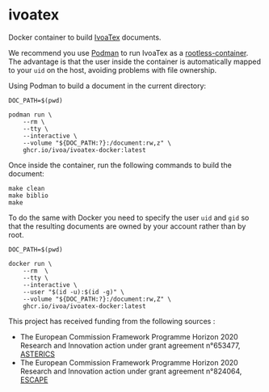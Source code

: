 # ivoatex
Docker container to build [IvoaTex](http://www.ivoa.net/documents/Notes/IVOATex/index.html) documents.

We recommend you use [Podman](https://podman.io/) to run IvoaTex as a [rootless-container](https://github.com/containers/podman#rootless).
The advantage is that the user inside the container is automatically mapped to your `uid` on the host, avoiding problems with file ownership.

Using Podman to build a document in the current directory:

    DOC_PATH=$(pwd)

    podman run \
        --rm \
        --tty \
        --interactive \
        --volume "${DOC_PATH:?}:/document:rw,z" \
        ghcr.io/ivoa/ivoatex-docker:latest

Once inside the container, run the following commands to build the document:

    make clean
    make biblio
    make


To do the same with Docker you need to specify the user `uid` and `gid` so that the resulting documents are owned by your account rather than by root.

    DOC_PATH=$(pwd)

    docker run \
        --rm  \
        --tty \
        --interactive \
        --user "$(id -u):$(id -g)" \
        --volume "${DOC_PATH:?}:/document:rw,Z" \
        ghcr.io/ivoa/ivoatex-docker:latest

This project has received funding from the following sources :
* The European Commission Framework Programme Horizon 2020 Research and Innovation action under grant agreement n°653477, [ASTERICS](https://cordis.europa.eu/project/id/653477)
* The European Commission Framework Programme Horizon 2020 Research and Innovation action under grant agreement n°824064, [ESCAPE](https://cordis.europa.eu/project/id/824064)
